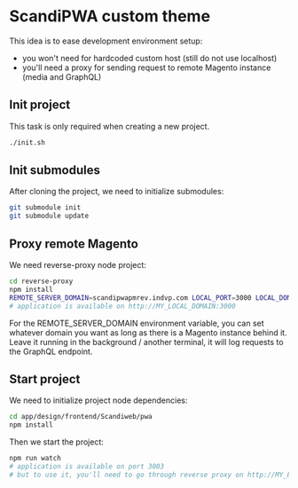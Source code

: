 # ScandiPWA custom theme

This idea is to ease development environment setup:

- you won't need for hardcoded custom host (still do not use localhost)
- you'll need a proxy for sending request to remote Magento instance (media and GraphQL)

## Init project

This task is only required when creating a new project.

```sh
./init.sh
```

## Init submodules

After cloning the project, we need to initialize submodules:

```sh
git submodule init
git submodule update
```

## Proxy remote Magento

We need reverse-proxy node project:

```sh
cd reverse-proxy
npm install
REMOTE_SERVER_DOMAIN=scandipwapmrev.indvp.com LOCAL_PORT=3000 LOCAL_DOMAIN=MY_LOCAL_DOMAIN node index.js
# application is available on http://MY_LOCAL_DOMAIN:3000
```

For the REMOTE_SERVER_DOMAIN environment variable, you can set whatever domain you want as long as there is a Magento instance behind it.
Leave it running in the background / another terminal, it will log requests to the GraphQL endpoint.

## Start project

We need to initialize project node dependencies:

```sh
cd app/design/frontend/Scandiweb/pwa
npm install
```

Then we start the project:

```sh
npm run watch
# application is available on port 3003
# but to use it, you'll need to go through reverse proxy on http://MY_LOCAL_DOMAIN:3000
```
